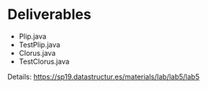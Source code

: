 # Deliverables

- Plip.java
- TestPlip.java
- Clorus.java
- TestClorus.java

Details: https://sp19.datastructur.es/materials/lab/lab5/lab5
